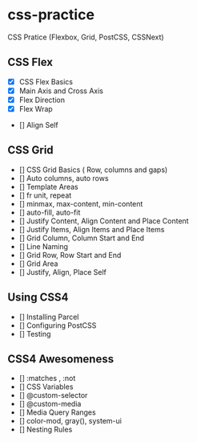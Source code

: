 # css-practice

CSS Pratice (Flexbox, Grid, PostCSS, CSSNext)

## CSS Flex

- [x] CSS Flex Basics
- [x] Main Axis and Cross Axis
- [x] Flex Direction
- [x] Flex Wrap
- [] Align Self

## CSS Grid

- [] CSS Grid Basics ( Row, columns and gaps)
- [] Auto columns, auto rows
- [] Template Areas
- [] fr unit, repeat
- [] minmax, max-content, min-content
- [] auto-fill, auto-fit
- [] Justify Content, Align Content and Place Content
- [] Justify Items, Align Items and Place Items
- [] Grid Column, Column Start and End
- [] Line Naming
- [] Grid Row, Row Start and End
- [] Grid Area
- [] Justify, Align, Place Self

## Using CSS4

- [] Installing Parcel
- [] Configuring PostCSS
- [] Testing

## CSS4 Awesomeness

- [] :matches , :not
- [] CSS Variables
- [] @custom-selector
- [] @custom-media
- [] Media Query Ranges
- [] color-mod, gray(), system-ui
- [] Nesting Rules
